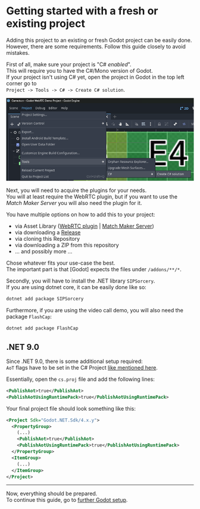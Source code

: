 # Getting started with a fresh or existing project

Adding this project to an existing or fresh Godot project can be easily done.  
However, there are some requirements.
Follow this guide closely to avoid mistakes.

First of all, make sure your project is "C# _enabled_".  
This will require you to have the C#/Mono version of Godot.  
If your project isn't using C# yet, open the project in Godot in the top left corner go to  
`Project -> Tools -> C# -> Create C# solution`.

![Godot](../../.github/images/GodotCSharpProjectSetup.png)

Next, you will need to acquire the plugins for your needs.  
You will at least require the WebRTC plugin, but if you want to use the _Match Maker Server_ you will also need the plugin for it.

You have multiple options on how to add this to your project:

- via Asset Library ([WebRTC plugin](https://godotengine.org/asset-library/asset/2394) | [Match Maker Server](https://godotengine.org/asset-library/asset/2398))
- via downloading a [Release](releases/)
- via cloning this Repository
- via downloading a ZIP from this repository
- ... and possibly more ...

Chose whatever fits your use-case the best.  
The important part is that [Godot] expects the files under `/addons/**/*`.

Secondly, you will have to install the .NET library `SIPSorcery`.  
If you are using dotnet core, it can be easily done like so:

```bash
dotnet add package SIPSorcery
```

Furthermore, if you are using the video call demo, you will also need the package `FlashCap`:

```bash
dotnet add package FlashCap
```

## .NET 9.0

Since .NET 9.0, there is some additional setup required:  
`AoT` flags have to be set in the C# Project [like mentioned here](https://learn.microsoft.com/en-us/dotnet/core/deploying/native-aot/ios-like-platforms/#support-for-applications-and-libraries-without-os-specific-api-dependencies).

Essentially, open the `cs.proj` file and add the following lines:

```xml
<PublishAot>true</PublishAot>
<PublishAotUsingRuntimePack>true</PublishAotUsingRuntimePack>
```

Your final project file should look something like this:

```xml
<Project Sdk="Godot.NET.Sdk/4.x.y">
  <PropertyGroup>
    (...)
    <PublishAot>true</PublishAot>
    <PublishAotUsingRuntimePack>true</PublishAotUsingRuntimePack>
  </PropertyGroup>
  <ItemGroup>
    (...)
  </ItemGroup>
</Project>
```

---

Now, everything should be prepared.  
To continue this guide, go to [further Godot setup](./FurtherGodotSetup.md).
